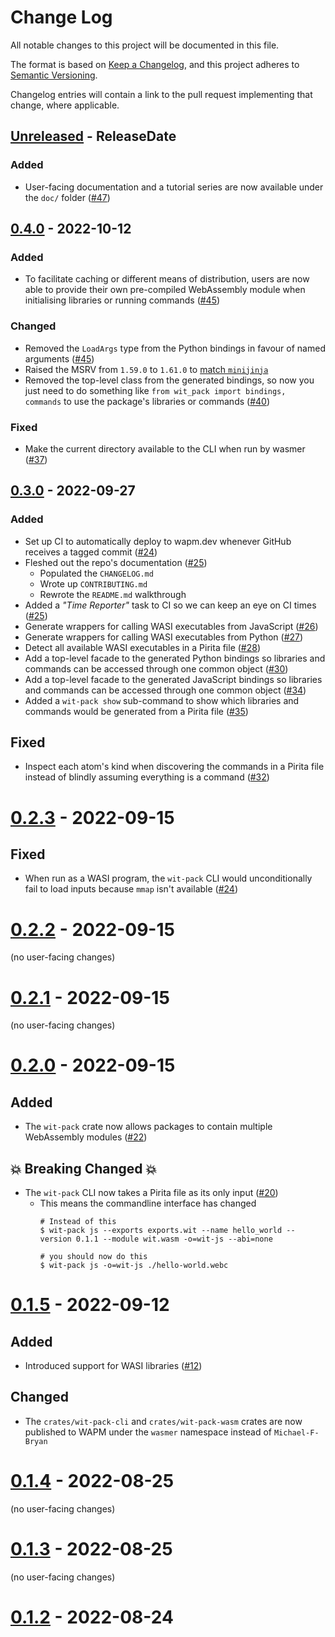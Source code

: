# Change Log

All notable changes to this project will be documented in this file.

The format is based on [Keep a Changelog](https://keepachangelog.com/en/1.0.0/),
and this project adheres to [Semantic Versioning](https://semver.org/spec/v2.0.0.html).

Changelog entries will contain a link to the pull request implementing that
change, where applicable.

<!-- next-header -->

## [Unreleased] - ReleaseDate

### Added

- User-facing documentation and a tutorial series are now available under the
  `doc/` folder ([#47](https://github.com/wasmerio/wit-pack/pull/47))

## [0.4.0] - 2022-10-12

### Added

- To facilitate caching or different means of distribution, users are now able
  to provide their own pre-compiled WebAssembly module when initialising
  libraries or running commands ([#45](https://github.com/wasmerio/wit-pack/pull/45))

### Changed

- Removed the `LoadArgs` type from the Python bindings in favour of named
  arguments ([#45](https://github.com/wasmerio/wit-pack/pull/45))
- Raised the MSRV from `1.59.0` to `1.61.0` to
  [match `minijinja`](https://github.com/mitsuhiko/minijinja/blob/c5a09ebd/CHANGELOG.md#0210)
- Removed the top-level class from the generated bindings, so now you just need
  to do something like `from wit_pack import bindings, commands` to use the
  package's libraries or commands ([#40](https://github.com/wasmerio/wit-pack/pull/40))

### Fixed

- Make the current directory available to the CLI when run by wasmer
  ([#37](https://github.com/wasmerio/wit-pack/pull/37))

## [0.3.0] - 2022-09-27

### Added

- Set up CI to automatically deploy to wapm.dev whenever GitHub receives a
  tagged commit ([#24](https://github.com/wasmerio/wit-pack/pull/24))
- Fleshed out the repo's documentation ([#25](https://github.com/wasmerio/wit-pack/pull/25))
  - Populated the `CHANGELOG.md`
  - Wrote up `CONTRIBUTING.md`
  - Rewrote the `README.md` walkthrough
- Added a *"Time Reporter"* task to CI so we can keep an eye on CI times ([#25](https://github.com/wasmerio/wit-pack/pull/25))
- Generate wrappers for calling WASI executables from JavaScript
  ([#26](https://github.com/wasmerio/wit-pack/pull/26))
- Generate wrappers for calling WASI executables from Python
  ([#27](https://github.com/wasmerio/wit-pack/pull/27))
- Detect all available WASI executables in a Pirita file
  ([#28](https://github.com/wasmerio/wit-pack/pull/28))
- Add a top-level facade to the generated Python bindings so libraries and
  commands can be accessed through one common object
  ([#30](https://github.com/wasmerio/wit-pack/pull/30))
- Add a top-level facade to the generated JavaScript bindings so libraries and
  commands can be accessed through one common object
  ([#34](https://github.com/wasmerio/wit-pack/pull/34))
- Added a `wit-pack show` sub-command to show which libraries and commands would
  be generated from a Pirita file
  ([#35](https://github.com/wasmerio/wit-pack/pull/35))

## Fixed

- Inspect each atom's kind when discovering the commands in a Pirita file instead
  of blindly assuming everything is a command
  ([#32](https://github.com/wasmerio/wit-pack/issues/32))

# [0.2.3] - 2022-09-15

## Fixed

- When run as a WASI program, the `wit-pack` CLI would unconditionally fail
  to load inputs because `mmap` isn't available ([#24](https://github.com/wasmerio/wit-pack/pull/24))

# [0.2.2] - 2022-09-15

(no user-facing changes)

# [0.2.1] - 2022-09-15

(no user-facing changes)

# [0.2.0] - 2022-09-15

## Added

- The `wit-pack` crate now allows packages to contain multiple WebAssembly
  modules ([#22](https://github.com/wasmerio/wit-pack/pull/22))

## 💥 Breaking Changed 💥

- The `wit-pack` CLI now takes a Pirita file as its only input
  ([#20](https://github.com/wasmerio/wit-pack/pull/20))
  - This means the commandline interface has changed
    ```console
    # Instead of this
    $ wit-pack js --exports exports.wit --name hello_world --version 0.1.1 --module wit.wasm -o=wit-js --abi=none

    # you should now do this
    $ wit-pack js -o=wit-js ./hello-world.webc
    ```

# [0.1.5] - 2022-09-12

## Added

- Introduced support for WASI libraries ([#12](https://github.com/wasmerio/wit-pack/pull/12))

## Changed

- The `crates/wit-pack-cli` and `crates/wit-pack-wasm` crates are now published
  to WAPM under the `wasmer` namespace instead of `Michael-F-Bryan`

# [0.1.4] - 2022-08-25

(no user-facing changes)

# [0.1.3] - 2022-08-25

(no user-facing changes)

# [0.1.2] - 2022-08-24


<!-- next-url -->
[Unreleased]: https://github.com/wasmerio/wit-pack/compare/v0.4.0...HEAD
[0.4.0]: https://github.com/wasmerio/wit-pack/compare/v0.3.0...v0.4.0
[0.3.0]: https://github.com/wasmerio/wit-pack/compare/v0.2.3...v0.3.0
[0.2.3]: https://github.com/wasmerio/wit-pack/compare/v0.2.2...v0.2.3
[0.2.2]: https://github.com/wasmerio/wit-pack/compare/v0.2.1...v0.2.2
[0.2.1]: https://github.com/wasmerio/wit-pack/compare/v0.2.0...v0.2.1
[0.2.0]: https://github.com/wasmerio/wit-pack/compare/v0.1.5...v0.2.0
[0.1.5]: https://github.com/wasmerio/wit-pack/compare/v0.1.4...v0.1.5
[0.1.4]: https://github.com/wasmerio/wit-pack/compare/v0.1.3...v0.1.4
[0.1.3]: https://github.com/wasmerio/wit-pack/compare/v0.1.2...v0.1.3
[0.1.2]: https://github.com/wasmerio/wit-pack/compare/6f1e4ca6f...v0.1.2
